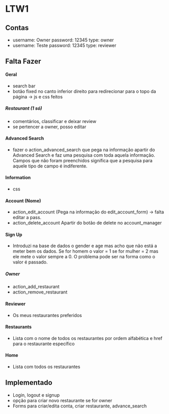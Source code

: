 # LTW1

## Contas
- username: Owner password: 12345 type: owner
- username: Teste password: 12345 type: reviewer

## Falta Fazer

#### Geral
- search bar 
- botão fixed no canto inferior direito para redirecionar para o topo da página -> js e css feitos

##### Restaurant (1 só)
- comentários, classificar e deixar review
- se pertencer a owner, posso editar

#### Advanced Search
- fazer o action_advanced_search que pega na informação apartir do Advanced Search e faz uma pesquisa com toda aquela informação. Campos que não foram preenchidos significa que a pesquisa para aquele tipo de campo é indiferente.

#### Information
- css

#### Account (Nome)
- action_edit_account (Pega na informação do edit_account_form) -> falta editar a pass.
- action_delete_account Apartir do botão de delete no account_manager

#### Sign Up
- Introduzi na base de dados o gender e age mas acho que não está a meter bem os dados. Se for homem o valor = 1 se for mulher = 2 mas ele mete o valor sempre a 0. O problema pode ser na forma como o valor é passado.

##### Owner
- action_add_restaurant
- action_remove_restaurant

#### Reviewer
- Os meus restaurantes preferidos

#### Restaurants
- Lista com o nome de todos os restaurantes por ordem alfabética e href para o restaurante específico

#### Home
- Lista com todos os restaurantes

## Implementado
- Login, logout e signup
- opção para criar novo restaurante se for owner
- Forms para criar/edita conta, criar restaurante, advance_search
